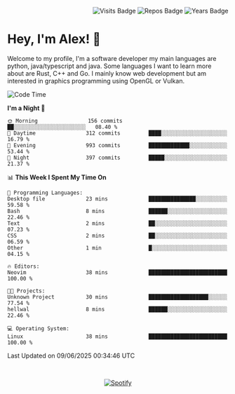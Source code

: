 <p align="right">
  <img src="https://badges.pufler.dev/visits/Alextibtab/Alextibtab" alt="Visits Badge">
  <img src="https://badges.pufler.dev/repos/Alextibtab/" alt="Repos Badge">
  <img src="https://badges.pufler.dev/years/Alextibtab/" alt="Years Badge">
</p>

<h1 align="left">Hey, I'm Alex! 💽 </h1>

Welcome to my profile, I'm a software developer my main languages are python, java/typescript and java. Some languages I want to learn more about are Rust, C++ and Go. I mainly know web development but am interested in graphics programming using OpenGL or Vulkan.

<!--START_SECTION:waka-->
![Code Time](http://img.shields.io/badge/Code%20Time-151%20hrs%2016%20mins-blue)

**I'm a Night 🦉** 

```text
🌞 Morning                156 commits         ██░░░░░░░░░░░░░░░░░░░░░░░   08.40 % 
🌆 Daytime                312 commits         ████░░░░░░░░░░░░░░░░░░░░░   16.79 % 
🌃 Evening                993 commits         █████████████░░░░░░░░░░░░   53.44 % 
🌙 Night                  397 commits         █████░░░░░░░░░░░░░░░░░░░░   21.37 % 
```


📊 **This Week I Spent My Time On** 

```text
💬 Programming Languages: 
Desktop file             23 mins             ███████████████░░░░░░░░░░   59.58 % 
Bash                     8 mins              ██████░░░░░░░░░░░░░░░░░░░   22.46 % 
Text                     2 mins              ██░░░░░░░░░░░░░░░░░░░░░░░   07.23 % 
CSS                      2 mins              ██░░░░░░░░░░░░░░░░░░░░░░░   06.59 % 
Other                    1 min               █░░░░░░░░░░░░░░░░░░░░░░░░   04.15 % 

🔥 Editors: 
Neovim                   38 mins             █████████████████████████   100.00 % 

🐱‍💻 Projects: 
Unknown Project          30 mins             ███████████████████░░░░░░   77.54 % 
hellwal                  8 mins              ██████░░░░░░░░░░░░░░░░░░░   22.46 % 

💻 Operating System: 
Linux                    38 mins             █████████████████████████   100.00 % 
```


 Last Updated on 09/06/2025 00:34:46 UTC
<!--END_SECTION:waka-->
&nbsp;<div align="center">
  [![Spotify](https://spotify-now-playing-wine-six.vercel.app/api/spotify?border_color=ffffff)](https://open.spotify.com/user/pmo1v2ejnt42kgp5jar5drtag)
</div>

